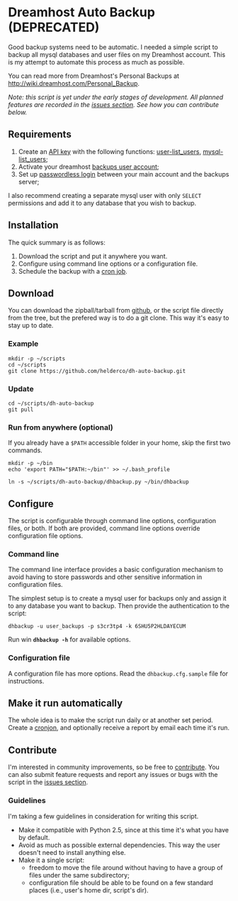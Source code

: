 # Dreamhost Auto Backup (DEPRECATED)

Good backup systems need to be automatic. I needed a simple script to backup all mysql databases and user files on my Dreamhost account. This is my attempt to automate this process as much as possible.

You can read more from Dreamhost's Personal Backups at <http://wiki.dreamhost.com/Personal_Backup>.

*Note: this script is yet under the early stages of development. All planned features are recorded in the [issues section](https://github.com/helderco/dh-auto-backup/issues?milestone=1). See how you can contribute below.*


## Requirements

1. Create an [API key](http://wiki.dreamhost.com/Api) with the following functions:
  [user-list_users](http://wiki.dreamhost.com/Api#user-list_users),
  [mysql-list_users](http://wiki.dreamhost.com/Api#mysql-list_users);
2. Activate your dreamhost [backups user account](http://wiki.dreamhost.com/Personal_Backup);
3. Set up [passwordless login](http://wiki.dreamhost.com/Ssh#Passwordless_Login) between your main account and the backups server;

I also recommend creating a separate mysql user with only `SELECT` permissions and add it to any database that you wish to backup.


## Installation

The quick summary is as follows:

1. Download the script and put it anywhere you want.
2. Configure using command line options or a configuration file.
3. Schedule the backup with a [cron job]().


## Download

You can download the zipball/tarball from [github](), or the script file directly from the tree, but the prefered way is to do a git clone. This way it's easy to stay up to date.

### Example

    mkdir -p ~/scripts
    cd ~/scripts
    git clone https://github.com/helderco/dh-auto-backup.git

### Update

    cd ~/scripts/dh-auto-backup
    git pull

### Run from anywhere (optional)

If you already have a `$PATH` accessible folder in your home, skip the first two commands.

    mkdir -p ~/bin
    echo 'export PATH="$PATH:~/bin"' >> ~/.bash_profile

    ln -s ~/scripts/dh-auto-backup/dhbackup.py ~/bin/dhbackup


## Configure

The script is configurable through command line options, configuration files, or both. If both are provided, command line options override configuration file options.

### Command line

The command line interface provides a basic configuration mechanism to avoid having to store passwords and other sensitive information in configuration files.

The simplest setup is to create a mysql user for backups only and assign it to any database you want to backup. Then provide the authentication to the script:

    dhbackup -u user_backups -p s3cr3tp4 -k 6SHU5P2HLDAYECUM

Run win **`dhbackup -h`** for available options.

### Configuration file

A configuration file has more options. Read the `dhbackup.cfg.sample` file for instructions.


## Make it run automatically

The whole idea is to make the script run daily or at another set period. Create a [cronjon](http://wiki.dreamhost.com/Goodies_Control_Panel#Cron_Jobs), and optionally receive a report by email each time it's run.


## Contribute

I'm interested in community improvements, so be free to [contribute](http://help.github.com/send-pull-requests/). You can also submit feature requests and report any issues or bugs with the script in the [issues section](https://github.com/helderco/dh-auto-backup/issues).


### Guidelines

I'm taking a few guidelines in consideration for writing this script.

* Make it compatible with Python 2.5, since at this time it's what you have by default.
* Avoid as much as possible external dependencies. This way the user doesn't need to install anything else.
* Make it a single script:
  * freedom to move the file around without having to have a group of files  under the same subdirectory;
  * configuration file should be able to be found on a few standard places (i.e., user's home dir, script's dir).


[github]: https://github.com/helderco/dh-auto-backup
[cronjon]: http://wiki.dreamhost.com/Goodies_Control_Panel#Cron_Jobs
